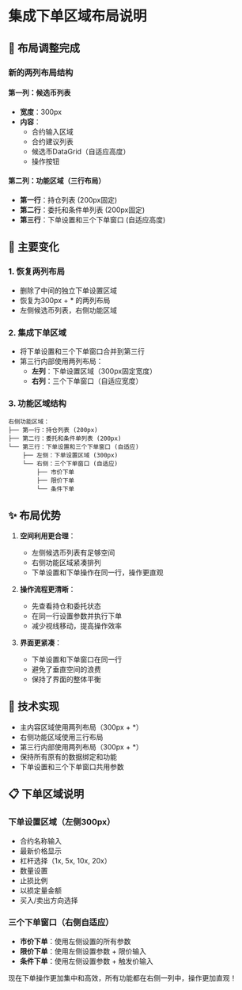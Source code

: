 # 集成下单区域布局说明

## 🎯 布局调整完成

### 新的两列布局结构

#### 第一列：候选币列表
- **宽度**：300px
- **内容**：
  - 合约输入区域
  - 合约建议列表
  - 候选币DataGrid（自适应高度）
  - 操作按钮

#### 第二列：功能区域（三行布局）
- **第一行**：持仓列表 (200px固定)
- **第二行**：委托和条件单列表 (200px固定)
- **第三行**：下单设置和三个下单窗口 (自适应高度)

## 🔄 主要变化

### 1. 恢复两列布局
- 删除了中间的独立下单设置区域
- 恢复为300px + * 的两列布局
- 左侧候选币列表，右侧功能区域

### 2. 集成下单区域
- 将下单设置和三个下单窗口合并到第三行
- 第三行内部使用两列布局：
  - **左列**：下单设置区域（300px固定宽度）
  - **右列**：三个下单窗口（自适应宽度）

### 3. 功能区域结构
```
右侧功能区域：
├── 第一行：持仓列表 (200px)
├── 第二行：委托和条件单列表 (200px)
└── 第三行：下单设置和三个下单窗口 (自适应)
    ├── 左侧：下单设置区域 (300px)
    └── 右侧：三个下单窗口 (自适应)
        ├── 市价下单
        ├── 限价下单
        └── 条件下单
```

## ✨ 布局优势

1. **空间利用更合理**：
   - 左侧候选币列表有足够空间
   - 右侧功能区域紧凑排列
   - 下单设置和下单操作在同一行，操作更直观

2. **操作流程更清晰**：
   - 先查看持仓和委托状态
   - 在同一行设置参数并执行下单
   - 减少视线移动，提高操作效率

3. **界面更紧凑**：
   - 下单设置和下单窗口在同一行
   - 避免了垂直空间的浪费
   - 保持了界面的整体平衡

## 🔧 技术实现

- 主内容区域使用两列布局（300px + *）
- 右侧功能区域使用三行布局
- 第三行内部使用两列布局（300px + *）
- 保持所有原有的数据绑定和功能
- 下单设置和三个下单窗口共用参数

## 📋 下单区域说明

### 下单设置区域（左侧300px）
- 合约名称输入
- 最新价格显示
- 杠杆选择（1x, 5x, 10x, 20x）
- 数量设置
- 止损比例
- 以损定量金额
- 买入/卖出方向选择

### 三个下单窗口（右侧自适应）
- **市价下单**：使用左侧设置的所有参数
- **限价下单**：使用左侧设置参数 + 限价输入
- **条件下单**：使用左侧设置参数 + 触发价输入

现在下单操作更加集中和高效，所有功能都在右侧一列中，操作更加直观！
